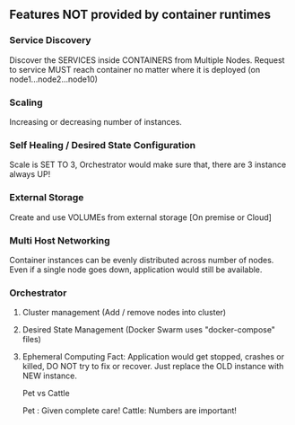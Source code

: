 ## Features NOT provided by container runtimes

### Service Discovery
   Discover the SERVICES inside CONTAINERS from Multiple Nodes.
   Request to service MUST reach container no matter where it is deployed (on node1...node2...node10)

### Scaling
   Increasing or decreasing number of instances.

### Self Healing / Desired State Configuration
   Scale is SET TO 3, Orchestrator would make sure that, there are 3 instance always UP!

### External Storage
   Create and use VOLUMEs from external storage [On premise or Cloud]	   

### Multi Host Networking
   Container instances can be evenly distributed across number of nodes.
   Even if a single node goes down, application would still be available.


### Orchestrator

 1. Cluster management (Add / remove nodes into cluster)
 2. Desired State Management (Docker Swarm uses "docker-compose" files)
 3. Ephemeral Computing 
       Fact: Application would get stopped, crashes or killed, DO NOT try to fix or recover.
	     Just replace the OLD instance with NEW instance.

	Pet vs Cattle

	Pet : Given complete care!
	Cattle: Numbers are important!

